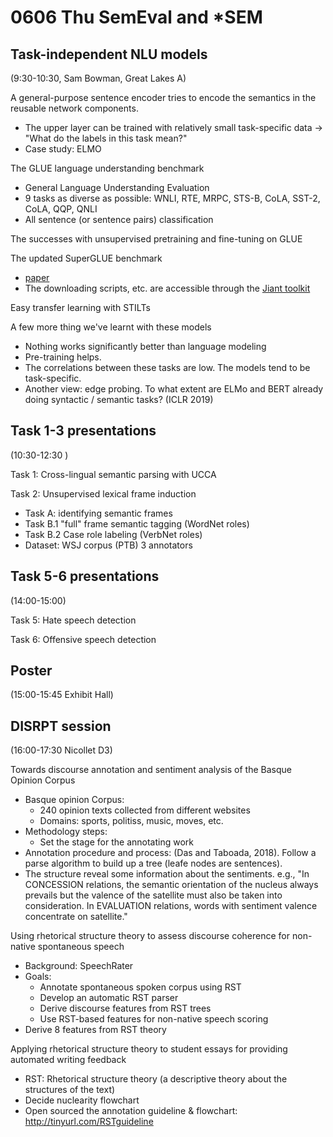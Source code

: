 # 0606 Thu SemEval and *SEM  

## Task-independent NLU models
(9:30-10:30, Sam Bowman, Great Lakes A)  

A general-purpose sentence encoder tries to encode the semantics in the reusable network components.  
- The upper layer can be trained with relatively small task-specific data -> "What do the labels in this task mean?"  
- Case study: ELMO  

The GLUE language understanding benchmark  
- General Language Understanding Evaluation
- 9 tasks as diverse as possible: WNLI, RTE, MRPC, STS-B, CoLA, SST-2, CoLA, QQP, QNLI 
- All sentence (or sentence pairs) classification

The successes with unsupervised pretraining and fine-tuning on GLUE


The updated SuperGLUE benchmark
- [paper](https://w4ngatang.github.io/static/papers/superglue.pdf)
- The downloading scripts, etc. are accessible through the [Jiant toolkit](https://github.com/nyu-mll/jiant)

Easy transfer learning with STILTs  

A few more thing we've learnt with these models  
- Nothing works significantly better than language modeling  
- Pre-training helps.
- The correlations between these tasks are low. The models tend to be task-specific.
- Another view: edge probing. To what extent are ELMo and BERT already doing syntactic / semantic tasks? (ICLR 2019)


## Task 1-3 presentations
(10:30-12:30 )  

Task 1: Cross-lingual semantic parsing with UCCA  

Task 2: Unsupervised lexical frame induction  
- Task A: identifying semantic frames
- Task B.1 "full" frame semantic tagging (WordNet roles)
- Task B.2 Case role labeling (VerbNet roles)  
- Dataset: WSJ corpus (PTB) 3 annotators

## Task 5-6 presentations 
(14:00-15:00)  

Task 5: Hate speech detection

Task 6: Offensive speech detection


## Poster
(15:00-15:45 Exhibit Hall)  

## DISRPT session
(16:00-17:30 Nicollet D3)  

Towards discourse annotation and sentiment analysis of the Basque Opinion Corpus  
- Basque opinion Corpus:
  - 240 opinion texts collected from different websites
  - Domains: sports, politiss, music, moves, etc.
- Methodology steps:
  - Set the stage for the annotating work
- Annotation procedure and process: (Das and Taboada, 2018). Follow a parse algorithm to build up a tree (leafe nodes are sentences).
- The structure reveal some information about the sentiments. e.g., "In CONCESSION relations,
the semantic orientation of the nucleus always prevails but the valence of the satellite must also be
taken into consideration. In EVALUATION relations, words with sentiment valence concentrate
on satellite."

Using rhetorical structure theory to assess discourse coherence for non-native spontaneous speech  
- Background: SpeechRater
- Goals:
  - Annotate spontaneous spoken corpus using RST
  - Develop an automatic RST parser
  - Derive discourse features from RST trees
  - Use RST-based features for non-native speech scoring
- Derive 8 features from RST theory

Applying rhetorical structure theory to student essays for providing automated writing feedback  
- RST: Rhetorical structure theory (a descriptive theory about the structures of the text)  
- Decide nuclearity flowchart
- Open sourced the annotation guideline & flowchart: http://tinyurl.com/RSTguideline

